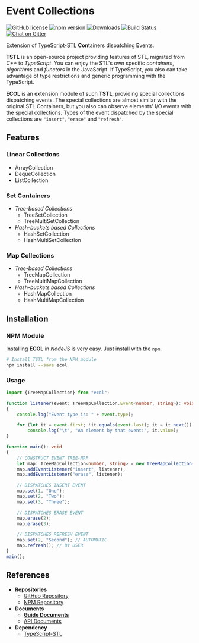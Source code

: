 # **E**vent **Col**lections
[![GitHub license](https://img.shields.io/badge/license-MIT-blue.svg)](https://github.com/samchon/ecol/blob/master/LICENSE)
[![npm version](https://badge.fury.io/js/ecol.svg)](https://www.npmjs.com/package/ecol)
[![Downloads](https://img.shields.io/npm/dm/ecol.svg)](https://www.npmjs.com/package/ecol)
[![Build Status](https://github.com/samchon/ecol/workflows/build/badge.svg)](https://github.com/samchon/ecol/actions?query=workflow%3Abuild)
[![Chat on Gitter](https://badges.gitter.im/samchon/ecol.svg)](https://gitter.im/samchon/ecol?utm_source=badge&utm_medium=badge&utm_campaign=pr-badge&utm_content=badge)

Extension of [TypeScript-STL](https://github.com/samchon/tstl) **Con**tainers dispatching **E**vents.

**TSTL** is an open-source project providing features of STL, migrated from *C++* to *TypeScript*. You can enjoy the STL's own specific *containers*, *algorithms* and *functors* in the JavaScript. If TypeScript, you also can take advantage of type restrictions and generic programming with the TypeScript. 

**ECOL** is an extension module of such **TSTL**, providing special collections dispatching events. The special collections are almost similar with the original STL Containers, but you also can observe elements' I/O events with the special collections. Types of the event dispatched by the special collections are `"insert"`, `"erase"` and `"refresh"`.



## Features
### Linear Collections
  - ArrayCollection
  - DequeCollection
  - ListCollection

### Set Containers
  - *Tree-based Collections*
    - TreeSetCollection
    - TreeMultiSetCollection
  - *Hash-buckets based Collections*
    - HashSetCollection
    - HashMultiSetCollection

### Map Collections
  - *Tree-based Collections*
    - TreeMapCollection
    - TreeMultiMapCollection
  - *Hash-buckets based Collections*
    - HashMapCollection
    - HashMultiMapCollection



## Installation
### NPM Module
Installing **ECOL** in *NodeJS* is very easy. Just install with the `npm`.

```bash
# Install TSTL from the NPM module
npm install --save ecol
```

### Usage
``` typescript
import {TreeMapCollection} from "ecol";

function listener(event: TreeMapCollection.Event<number, string>): void
{
    console.log("Event type is: " + event.type);

    for (let it = event.first; !it.equals(event.last); it = it.next())
        console.log("\t", "An element by that event:", it.value);
}

function main(): void
{
    // CONSTRUCT EVENT TREE-MAP
    let map: TreeMapCollection<number, string> = new TreeMapCollection();
    map.addEventListener("insert", listener);
    map.addEventListener("erase", listener);

    // DISPATCHES INSERT EVENT
    map.set(1, "One");
    map.set(2, "Two");
    map.set(3, "Three");

    // DISPATCHES ERASE EVENT
    map.erase(2);
    map.erase(3);

    // DISPATCHES REFRESH EVENT
    map.set(2, "Second"); // AUTOMATIC
    map.refresh(); // BY USER
}
main();
```



## References
  - **Repositories**
    - [GitHub Repository](https://github.com/samchon/ecol)
    - [NPM Repository](https://www.npmjs.com/package/ecol)
  - **Documents**
    - [**Guide Documents**](https://github.com/samchon/ecol/wiki)
    - [API Documents](http://samchon.github.io/ecol/api)
  - **Dependency**
    - [TypeScript-STL](https://github.com/samchon/tstl)